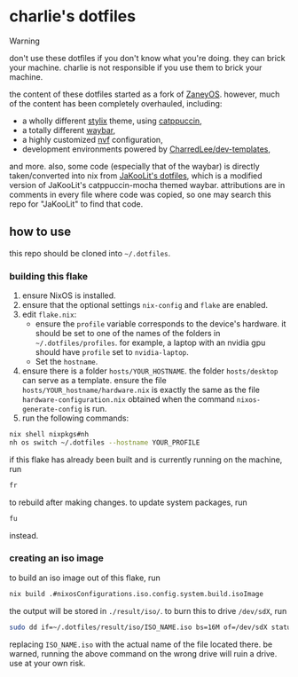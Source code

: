 # charlie's dotfiles

> [!WARNING]
> don't use these dotfiles if you don't know what you're doing. they can brick
> your machine. charlie is not responsible if you use them to brick your
> machine.

the content of these dotfiles started as a fork of
[ZaneyOS](https://gitlab.com/Zaney/zaneyos). however, much of the content has
been completely overhauled, including:

- a wholly different [stylix](https://github.com/danth/stylix) theme, using
  [catppuccin](https://catppuccin.com/),
- a totally different [waybar](https://github.com/Alexays/Waybar),
- a highly customized [nvf](https://github.com/NotAShelf/nvf) configuration,
- development environments powered by
  [CharredLee/dev-templates](https://github.com/CharredLee/dev-templates),

and more. also, some code (especially that of the waybar) is directly
taken/converted into nix from
[JaKooLit's dotfiles](https://github.com/JaKooLit/Hyprland-Dots), which is a
modified version of JaKooLit's catppuccin-mocha themed waybar. attributions are
in comments in every file where code was copied, so one may search this repo for
"JaKooLit" to find that code.

## how to use

this repo should be cloned into `~/.dotfiles`.

### building this flake

1. ensure NixOS is installed.
2. ensure that the optional settings `nix-config` and `flake` are enabled.
3. edit `flake.nix`:
   - ensure the `profile` variable corresponds to the device's hardware. it
     should be set to one of the names of the folders in `~/.dotfiles/profiles`.
     for example, a laptop with an nvidia gpu should have `profile` set to
     `nvidia-laptop`.
   - Set the `hostname`.
4. ensure there is a folder `hosts/YOUR_HOSTNAME`. the folder `hosts/desktop`
   can serve as a template. ensure the file `hosts/YOUR_hostname/hardware.nix`
   is exactly the same as the file `hardware-configuration.nix` obtained when
   the command `nixos-generate-config` is run.
5. run the following commands:

```sh
nix shell nixpkgs#nh
nh os switch ~/.dotfiles --hostname YOUR_PROFILE
```

if this flake has already been built and is currently running on the machine,
run

```sh
fr
```

to rebuild after making changes. to update system packages, run

```sh
fu
```

instead.

### creating an iso image

to build an iso image out of this flake, run

```sh
nix build .#nixosConfigurations.iso.config.system.build.isoImage
```

the output will be stored in `./result/iso/`. to burn this to drive `/dev/sdX`,
run

```sh
sudo dd if=~/.dotfiles/result/iso/ISO_NAME.iso bs=16M of=/dev/sdX status=progress oflag=sync
```

replacing `ISO_NAME.iso` with the actual name of the file located there. be
warned, running the above command on the wrong drive will ruin a drive. use at
your own risk.
